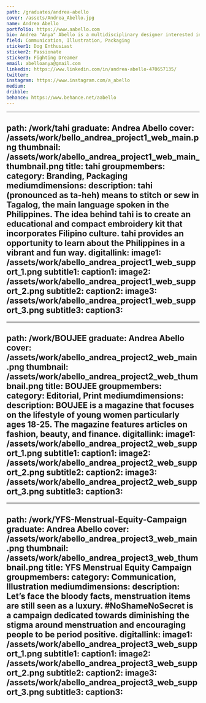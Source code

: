 ```yaml
---
path: /graduates/andrea-abello
cover: /assets/Andrea_Abello.jpg
name: Andrea Abello
portfolio: https://www.aabello.com
bio: Andrea "Anya" Abello is a multidisciplinary designer interested in collaborating with others, solving critical design challenges, and learning new skills. Originally, Andrea planned on studying Illustration at Sheridan College, however her love of creating and problem solving led Andrea to ultimately pursue graphic design at York University and Sheridan College’s Bachelor of Design program. Prior to her YSDN journey, Andrea had never touched an Adobe program. The past four years have taught Andrea so much and have shown her numerous ways design can be utilized. Aside from art and design, some of her other interests include breakfast food, petting dogs, and naps.
field: Communication, Illustration, Packaging
sticker1: Dog Enthusiast
sticker2: Passionate
sticker3: Fighting Dreamer
email: abelloanya@gmail.com
linkedin: https://www.linkedin.com/in/andrea-abello-470657135/
twitter:
instagram: https://www.instagram.com/a_abello
medium:
dribble:
behance: https://www.behance.net/aabello
---
```


---
path: /work/tahi
graduate: Andrea Abello
cover: /assets/work/bello_andrea_project1_web_main.png
thumbnail: /assets/work/abello_andrea_project1_web_main_thumbnail.png
title: tahi
groupmembers:
category: Branding, Packaging
mediumdimensions:
description: tahi (pronounced as ta-heh) means to stitch or sew in Tagalog, the main language spoken in the Philippines. The idea behind tahi is to create an educational and compact embroidery kit that incorporates Filipino culture. tahi provides an opportunity to learn about the Philippines in a vibrant and fun way.
digitallink:
image1: /assets/work/abello_andrea_project1_web_support_1.png
subtitle1:
caption1:
image2: /assets/work/abello_andrea_project1_web_support_2.png
subtitle2:
caption2:
image3: /assets/work/abello_andrea_project1_web_support_3.png
subtitle3:
caption3:
---

---
path: /work/BOUJEE
graduate: Andrea Abello
cover: /assets/work/abello_andrea_project2_web_main.png
thumbnail: /assets/work/abello_andrea_project2_web_thumbnail.png
title: BOUJEE
groupmembers:
category: Editorial, Print
mediumdimensions:
description: BOUJEE is a magazine that focuses on the lifestyle of young women particularly ages 18-25. The magazine features articles on fashion, beauty, and finance.
digitallink:
image1: /assets/work/abello_andrea_project2_web_support_1.png
subtitle1:
caption1:
image2: /assets/work/abello_andrea_project2_web_support_2.png
subtitle2:
caption2:
image3: /assets/work/abello_andrea_project2_web_support_3.png
subtitle3:
caption3:
---

---
path: /work/YFS-Menstrual-Equity-Campaign
graduate: Andrea Abello
cover: /assets/work/abello_andrea_project3_web_main.png
thumbnail: /assets/work/abello_andrea_project3_web_thumbnail.png
title: YFS Menstrual Equity Campaign
groupmembers:
category: Communication, Illustration
mediumdimensions:
description: Let’s face the bloody facts, menstruation items are still seen as a luxury. #NoShameNoSecret is a campaign dedicated towards diminishing the stigma around menstruation and encouraging people to be period positive. 
digitallink:
image1: /assets/work/abello_andrea_project3_web_support_1.png
subtitle1:
caption1:
image2: /assets/work/abello_andrea_project3_web_support_2.png
subtitle2:
caption2:
image3: /assets/work/abello_andrea_project3_web_support_3.png
subtitle3:
caption3:
---
